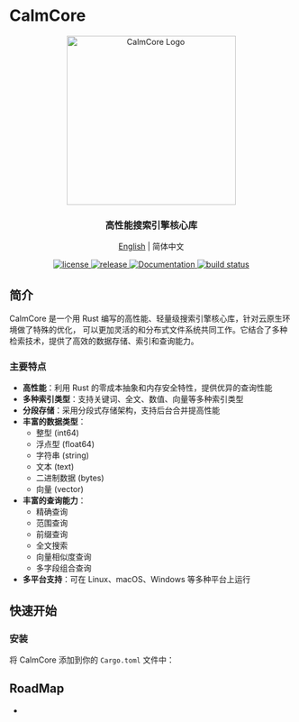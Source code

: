 # CalmCore

<div align="center">
  <img src="assets/logo.png" alt="CalmCore Logo" width="300px">
  
  <h3>高性能搜索引擎核心库</h3>

  [English](README_en.md) | 简体中文

  <a href="https://github.com/your-username/calmcore/blob/master/LICENSE">
    <img src="https://img.shields.io/badge/license-Apache--2.0-blue" alt="license">
  </a>
  <a href="https://github.com/your-username/calmcore/releases">
    <img src="https://img.shields.io/github/v/release/your-username/calmcore" alt="release">
  </a>
  <a href="https://docs.rs/calmcore/">
    <img src="https://img.shields.io/badge/docs-latest-brightgreen.svg" alt="Documentation">
  </a>
  <a href="https://github.com/your-username/calmcore/actions">
    <img src="https://github.com/your-username/calmcore/workflows/CI/badge.svg" alt="build status">
  </a>
</div>

## 简介

CalmCore 是一个用 Rust 编写的高性能、轻量级搜索引擎核心库，针对云原生环境做了特殊的优化， 可以更加灵活的和分布式文件系统共同工作。它结合了多种检索技术，提供了高效的数据存储、索引和查询能力。

### 主要特点

- **高性能**：利用 Rust 的零成本抽象和内存安全特性，提供优异的查询性能
- **多种索引类型**：支持关键词、全文、数值、向量等多种索引类型
- **分段存储**：采用分段式存储架构，支持后台合并提高性能
- **丰富的数据类型**：
  - 整型 (int64)
  - 浮点型 (float64)
  - 字符串 (string)
  - 文本 (text)
  - 二进制数据 (bytes)
  - 向量 (vector)
- **丰富的查询能力**：
  - 精确查询
  - 范围查询 
  - 前缀查询
  - 全文搜索
  - 向量相似度查询
  - 多字段组合查询
- **多平台支持**：可在 Linux、macOS、Windows 等多种平台上运行

## 快速开始

### 安装

将 CalmCore 添加到你的 `Cargo.toml` 文件中：


## RoadMap
 *
